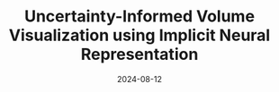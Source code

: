 ---
title: "Uncertainty-Informed Volume Visualization using Implicit Neural Representation"
collection: publications
permalink: /publication/2024-uncertvolren
date: 2024-08-12
venue: 'IEEE Workshop on Uncertainty Visualization in conjunction with IEEE VIS 2024, Florida, USA'
paperurl: 'https://arxiv.org/abs/2408.06018'
citation: 'S. Saklani, C. Goel, S. Bansal, Z. Wang, S. Dutta, T. M. Athawale, D. Pugmire, and C. R. Johnson. \"Uncertainty-informed volume visualization using implicit neural representation\". In <i>Proceedings of the IEEE Workshop on Uncertainty Visualization: Applications, Techniques, Software, and Decision Frameworks</i>, 2024. doi: 10.48550/arXiv.2408.06018'
---